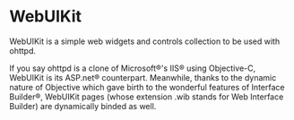 WebUIKit
========
WebUIKit is a simple web widgets and controls collection to be used with ohttpd.

If you say ohttpd is a clone of Microsoft®'s IIS® using Objective-C, WebUIKit is its ASP.net® counterpart. Meanwhile, thanks to the dynamic nature of Objective which gave birth to the wonderful features of Interface Builder®, WebUIKit pages (whose extension .wib stands for Web Interface Builder) are dynamically binded as well.